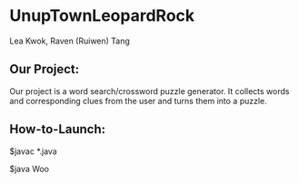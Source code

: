 # UnupTownLeopardRock
Lea Kwok, Raven (Ruiwen) Tang

## Our Project:
Our project is a word search/crossword puzzle generator. It collects words and corresponding clues from the user and turns them into a puzzle.

## How-to-Launch:
$javac *.java

$java Woo
